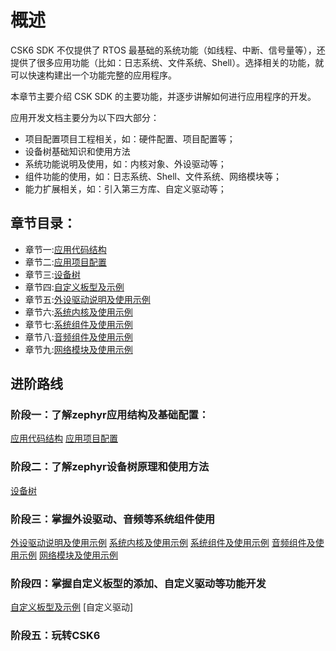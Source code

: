 # 概述

CSK6 SDK 不仅提供了 RTOS 最基础的系统功能（如线程、中断、信号量等），还提供了很多应用功能（比如：日志系统、文件系统、Shell）。选择相关的功能，就可以快速构建出一个功能完整的应用程序。

本章节主要介绍 CSK SDK 的主要功能，并逐步讲解如何进行应用程序的开发。

应用开发文档主要分为以下四大部分：

* 项目配置项目工程相关，如：硬件配置、项目配置等；
* 设备树基础知识和使用方法
* 系统功能说明及使用，如：内核对象、外设驱动等；
* 组件功能的使用，如：日志系统、Shell、文件系统、网络模块等；
* 能力扩展相关，如：引入第三方库、自定义驱动等；

## 章节目录：
* 章节一:[应用代码结构](./structure)
* 章节二:[应用项目配置](./Kconfig)
* 章节三:[设备树](./device_tree)
* 章节四:[自定义板型及示例](./board)
* 章节五:[外设驱动说明及使用示例](./peripheral/overview)
* 章节六:[系统内核及使用示例](./kernel/overview)
* 章节七:[系统组件及使用示例](./modules/overview)
* 章节八:[音频组件及使用示例](./audio/overview)
* 章节九:[网络模块及使用示例](./network/overview)


## 进阶路线

### 阶段一：了解zephyr应用结构及基础配置：
[应用代码结构](./structure)
[应用项目配置](./Kconfig)

### 阶段二：了解zephyr设备树原理和使用方法
[设备树](./device_tree)

### 阶段三：掌握外设驱动、音频等系统组件使用
[外设驱动说明及使用示例](./peripheral/overview)
[系统内核及使用示例](./kernel/overview)
[系统组件及使用示例](./modules/overview)
[音频组件及使用示例](./audio/overview)
[网络模块及使用示例](./network/overview)

### 阶段四：掌握自定义板型的添加、自定义驱动等功能开发
[自定义板型及示例](./board)
[自定义驱动]

### 阶段五：玩转CSK6

